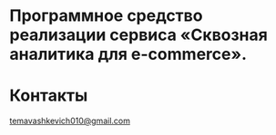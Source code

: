 # Программное средство реализации сервиса «Сквозная аналитика для e-commerce».


# Контакты
temavashkevich010@gmail.com
